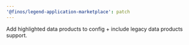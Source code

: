 ```yaml
---
'@finos/legend-application-marketplace': patch
---
```


Add highlighted data products to config + include legacy data products support.

